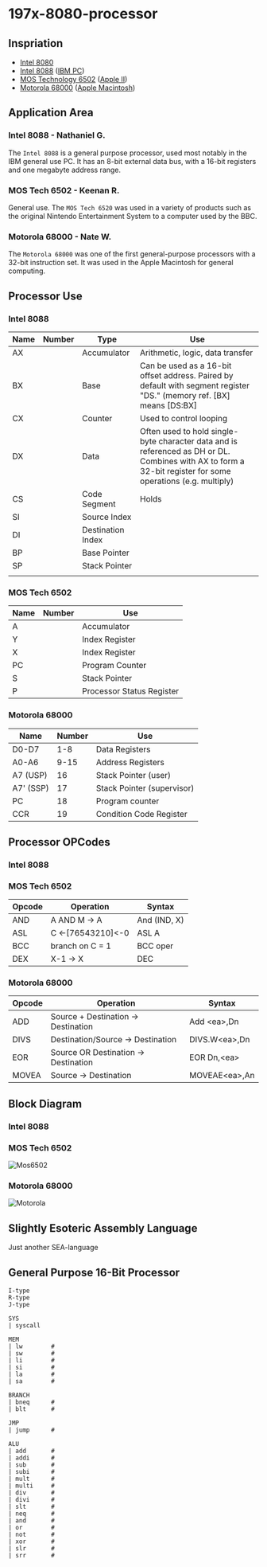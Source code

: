 # 197x-8080-processor

## Inspriation
- [Intel 8080][1]
- [Intel 8088][2] ([IBM PC][5])
- [MOS Technology 6502][7] ([Apple II][8])
- [Motorola 68000][4] ([Apple Macintosh][6])

## Application Area
### Intel 8088 - Nathaniel G.
The `Intel 8088` is a general purpose processor, used most notably in the IBM general use PC.
It has an 8-bit external data bus, with a 16-bit registers and one megabyte address range.
### MOS Tech 6502 - Keenan R.
General use. The `MOS Tech 6520` was used in a variety of products such as the original Nintendo Entertainment System to a computer used by the BBC.
### Motorola 68000 - Nate W.
The `Motorola 68000` was one of the first general-purpose processors with a 32-bit instruction set. It was used in the Apple Macintosh for general computing.

## Processor Use
### Intel 8088
| Name | Number | Type | Use |
|------|--------|------|-----|
|AX||Accumulator|Arithmetic, logic, data transfer|
|BX||Base|Can be used as a 16-bit offset address. Paired by default with segment register "DS." (memory ref. [BX] means [DS:BX]|
|CX||Counter|Used to control looping|
|DX||Data|Often used to hold single-byte character data and is referenced as DH or DL. Combines with AX to form a 32-bit register for some operations (e.g. multiply)|
|CS||Code Segment|Holds 
|SI||Source Index||
|DI||Destination Index||
|BP||Base Pointer||
|SP||Stack Pointer||
|||||

### MOS Tech 6502
| Name | Number | Use |
|------|--------|-----|
|A||Accumulator|
|Y||Index Register|
|X||Index Register|
|PC||Program Counter|
|S||Stack Pointer|
|P||Processor Status Register|

### Motorola 68000
| Name | Number | Use |
|------|--------|-----|
|D0-D7|1-8|Data Registers|
|A0-A6|9-15|Address Registers|
|A7 (USP)|16|Stack Pointer (user)|
|A7' (SSP)|17|Stack Pointer (supervisor)|
|PC|18|Program counter|
|CCR|19|Condition Code Register|


## Processor OPCodes
### Intel 8088
### MOS Tech 6502
|Opcode|Operation|Syntax|
|------|---------|------|
|AND| A AND M -> A |And (IND, X) |
|ASL| C <-[76543210]<-0 |ASL A|
|BCC| branch on C = 1| BCC oper|
|DEX|X-1 -> X| DEC|
### Motorola 68000
|Opcode|Operation|Syntax|
|------|---------|------|
|ADD|Source + Destination -> Destination|Add \<ea>,Dn|
|DIVS|Destination/Source -> Destination|DIVS.W\<ea>,Dn|
|EOR|Source OR Destination -> Destination|EOR Dn,\<ea>|
|MOVEA|Source -> Destination|MOVEAE\<ea>,An|

## Block Diagram
### Intel 8088
### MOS Tech 6502
![Mos6502](mos6502.png)
### Motorola 68000
![Motorola](motorola.png)

## Slightly Esoteric Assembly Language
Just another SEA-language

## General Purpose 16-Bit Processor

```
I-type
R-type
J-type

SYS
| syscall

MEM
| lw        #
| sw        #
| li        #
| si        #
| la        #
| sa        #

BRANCH
| bneq      #
| blt       #

JMP
| jump      #

ALU
| add       # 
| addi      # 
| sub       #
| subi      #
| mult      #
| multi     #
| div       #
| divi      #
| slt       #
| neq       #
| and       #
| or        #
| not       #
| xor       #
| slr       #
| srr       #
```

[1]: https://en.wikipedia.org/wiki/Intel_8080
[2]: https://en.wikipedia.org/wiki/Intel_8088
[3]: https://en.wikipedia.org/wiki/Microprocessor#History
[4]: https://en.wikipedia.org/wiki/Motorola_68000
[5]: https://en.wikipedia.org/wiki/IBM_Personal_Computer
[6]: https://en.wikipedia.org/wiki/Macintosh
[7]: https://en.wikipedia.org/wiki/MOS_Technology_6502
[8]: https://en.wikipedia.org/wiki/Apple_II